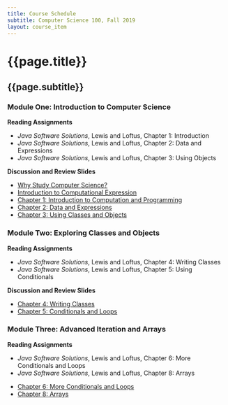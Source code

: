 ```yaml
---
title: Course Schedule
subtitle: Computer Science 100, Fall 2019
layout: course_item
---
```


# {{page.title}}
## {{page.subtitle}}

### Module One: Introduction to Computer Science

**Reading Assignments**

- <em>Java Software Solutions</em>, Lewis and Loftus, Chapter 1: Introduction
- <em>Java Software Solutions</em>, Lewis and Loftus, Chapter 2: Data and Expressions
- <em>Java Software Solutions</em>, Lewis and Loftus, Chapter 3: Using Objects

**Discussion and Review Slides**

<ul>

<li> <a target="_blank" rel="noopener" href="{{site.baseurl}}teaching/cs100F2019/provide/slides/cs100_whystudycomputerscience.html">Why Study Computer Science?</a>

<li> <a target="_blank" rel="noopener" href="{{site.baseurl}}teaching/cs100F2019/provide/slides/cs100_introduction.html">Introduction to Computational Expression</a>

<li> <a target="_blank" rel="noopener" href="{{site.baseurl}}teaching/cs100F2019/provide/slides/cs100_chapter1.html">Chapter 1: Introduction to Computation and Programming</a>

<li> <a target="_blank" rel="noopener" href ="{{site.baseurl}}teaching/cs100F2019/provide/slides/cs100_chapter2.html">Chapter 2: Data and Expressions</a>

<li> <a target="_blank" rel="noopener" href ="{{site.baseurl}}teaching/cs100F2019/provide/slides/cs100_chapter3.html">Chapter 3: Using Classes and Objects</a>

</ul>

### Module Two: Exploring Classes and Objects

**Reading Assignments**

- <em>Java Software Solutions</em>, Lewis and Loftus, Chapter 4: Writing Classes
- <em>Java Software Solutions</em>, Lewis and Loftus, Chapter 5: Using Conditionals

**Discussion and Review Slides**

<ul>

<li> <a target="_blank" rel="noopener" href ="{{site.baseurl}}teaching/cs100F2019/provide/slides/cs100_chapter4.html">Chapter 4: Writing Classes</a>
<li> <a target="_blank" rel="noopener" href ="{{site.baseurl}}teaching/cs100F2019/provide/slides/cs100_chapter5.html">Chapter 5: Conditionals and Loops</a>

</ul>

### Module Three: Advanced Iteration and Arrays

**Reading Assignments**

- <em>Java Software Solutions</em>, Lewis and Loftus, Chapter 6: More Conditionals and Loops
- <em>Java Software Solutions</em>, Lewis and Loftus, Chapter 8: Arrays

<ul>

<li> <a target="_blank" rel="noopener" href ="{{site.baseurl}}teaching/cs100F2019/provide/slides/cs100_chapter6.html">Chapter 6: More Conditionals and Loops</a>
<li> <a target="_blank" rel="noopener" href ="{{site.baseurl}}teaching/cs100F2019/provide/slides/cs100_chapter8.html">Chapter 8: Arrays</a>

</ul>
